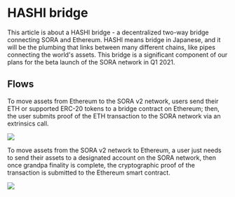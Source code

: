 # HASHI bridge

This article is about a HASHI bridge - a decentralized two-way bridge connecting SORA and Ethereum. HASHI means bridge in Japanese, and it will be the plumbing that links between many different chains, like pipes connecting the world's assets. This bridge is a significant component of our plans for the beta launch of the SORA network in Q1 2021.

## Flows

To move assets from Ethereum to the SORA v2 network, users send their ETH or supported ERC-20 tokens to a bridge contract on Ethereum; then, the user submits proof of the ETH transaction to the SORA network via an extrinsics call.

![](https://miro.medium.com/v2/resize:fit:1100/format:webp/1*YiwUB4-nsN6QE_xjYBcB8A.png)

To move assets from the SORA v2 network to Ethereum, a user just needs to send their assets to a designated account on the SORA network, then once grandpa finality is complete, the cryptographic proof of the transaction is submitted to the Ethereum smart contract.

![](https://miro.medium.com/v2/resize:fit:1100/format:webp/1*5QA0OxvpM0yg0djoSPU7rw.png)
